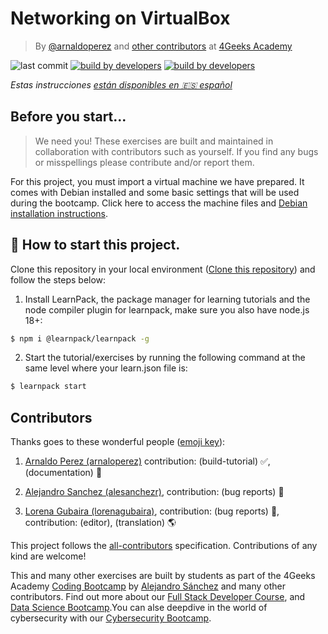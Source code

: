 <!-- hide -->
# Networking on VirtualBox

> By [@arnaldoperez](https://github.com/arnaldoperez) and [other contributors](https://github.com/4GeeksAcademy/networks-on-virtualbox/contributors) at [4Geeks Academy](https://4geeksacademy.co/)

![last commit](https://img.shields.io/github/last-commit/4geeksacademy/installing-windows-on-virtual-machine)
[![build by developers](https://img.shields.io/badge/build_by-Developers-blue)](https://4geeks.com)
[![build by developers](https://img.shields.io/twitter/follow/4geeksacademy?style=social&logo=twitter)](https://twitter.com/4geeksacademy)

*Estas instrucciones [están disponibles en 🇪🇸 español](https://github.com/4GeeksAcademy/networks-on-virtualbox/blob/master/README.es.md)*

## Before you start...

> We need you! These exercises are built and maintained in collaboration with contributors such as yourself. If you find any bugs or misspellings please contribute and/or report them.
<!-- endhide -->

For this project, you must import a virtual machine we have prepared. It comes with Debian installed and some basic settings that will be used during the bootcamp. Click here to access the machine files and [Debian installation instructions](https://4geeks.com/docs/start/cybersecurity-virtual-machines#debian-virtual-machine).

<onlyfor saas="true" withBanner="false">
  
## 🌱 How to start this project.

Clone this repository in your local environment ([Clone this repository](https://4geeks.com/how-to/github-clone-repository)) and follow the steps below:

1. Install LearnPack, the package manager for learning tutorials and the node compiler plugin for learnpack, make sure you also have node.js 18+:

```bash
$ npm i @learnpack/learnpack -g
```

2. Start the tutorial/exercises by running the following command at the same level where your learn.json file is:

```bash
$ learnpack start
```
</onlyfor>

<!--hide-->

## Contributors

Thanks goes to these wonderful people ([emoji key](https://github.com/kentcdodds/all-contributors#emoji-key)):

1. [Arnaldo Perez (arnaloperez)](https://github.com/arnaloperez) contribution: (build-tutorial) ✅, (documentation) 📖
  
2. [Alejandro Sanchez (alesanchezr)](https://github.com/alesanchezr),  contribution: (bug reports) 🐛

3. [Lorena Gubaira (lorenagubaira)](https://github.com/lorenagubaira), contribution: (bug reports) 🐛, contribution: (editor), (translation) 🌎

This project follows the [all-contributors](https://github.com/kentcdodds/all-contributors) specification. Contributions of any kind are welcome!

This and many other exercises are built by students as part of the 4Geeks Academy [Coding Bootcamp](https://4geeksacademy.com/us/coding-bootcamp) by [Alejandro Sánchez](https://twitter.com/alesanchezr) and many other contributors. Find out more about our [Full Stack Developer Course](https://4geeksacademy.com/us/coding-bootcamps/part-time-full-stack-developer), and  [Data Science Bootcamp](https://4geeksacademy.com/us/coding-bootcamps/datascience-machine-learning).You can alse deepdive in the world of cybersecurity with our [Cybersecurity Bootcamp](https://4geeksacademy.com/us/coding-bootcamps/cybersecurity).
<!-- endhide -->
